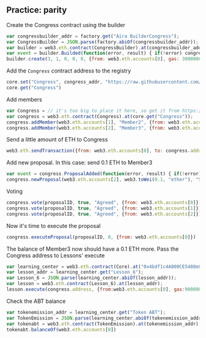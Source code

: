 ## Practice: parity

Create the Congress contract using the builder

```js
var congressbuilder_addr = factory.get("Aira BuilderCongress");
var CongressBuilder = JSON.parse(factory.abiOf(congressbuilder_addr));
var builder = web3.eth.contract(CongressBuilder).at(congressbuilder_addr);
var event = builder.Builded(function(error, result) { if(!error) congress_addr = result.args.instance; else console.log(error); });
builder.create(3, 1, 0, 0, 0, {from: web3.eth.accounts[0], gas: 3000000, value: builder.buildingCostWei()})
```

Add the `Congress` contract address to the registry

```js
core.set("Congress", congress_addr, "https://raw.githubusercontent.com/airalab/core/master/contracts/foundation/Congress.sol", true, {from:web3.eth.accounts[0], gas:300000})
core.get("Congress")
```

Add members

```js
var Congress = // it's too big to place it here, so get it from https://raw.githubusercontent.com/airalab/core/master/abi/Congress.json;
var congress = web3.eth.contract(Congress).at(core.get("Congress"));
congress.addMember(web3.eth.accounts[1], "Member2", {from: web3.eth.accounts[0], gas: 300000});
congress.addMember(web3.eth.accounts[2], "Member3", {from: web3.eth.accounts[0], gas: 300000});
```

Send a little amount of ETH to Congress

```js
web3.eth.sendTransaction({from: web3.eth.accounts[0], to: congress.address, value: web3.toWei(0.2, "ether")});
```

Add new proposal. In this case: send 0.1 ETH to Member3

```js
var event = congress.ProposalAdded(function(error, result) { if(!error) proposalID = result.args.proposal; else console.log(error); });
congress.newProposal(web3.eth.accounts[2], web3.toWei(0.1, "ether"), "Salary", 0, {from:web3.eth.accounts[0]});
```

Voting

```js
congress.vote(proposalID, true, "Agreed", {from: web3.eth.accounts[0]})
congress.vote(proposalID, true, "Agreed", {from: web3.eth.accounts[1]})
congress.vote(proposalID, true, "Agreed", {from: web3.eth.accounts[2]})
```

Now it's time to execute the proposal

```js
congress.executeProposal(proposalID, 0, {from: web3.eth.accounts[0]})
```

The balance of Member3 now should have a 0.1 ETH more. Pass the Congress address to Lessons' execute

```js
var learning_center = web3.eth.contract(Core).at("0x4bdf1c4A800CE5408e0D95F52787C6924e07F5A3");
var lesson_addr = learning_center.get("Lesson_6");
var Lesson_6 = JSON.parse(learning_center.abiOf(lesson_addr));
var lesson = web3.eth.contract(Lesson_6).at(lesson_addr);
lesson.execute(congress.address, {from:web3.eth.accounts[0], gas:900000})
```

Check the ABT balance

```js
var tokenemission_addr = learning_center.get("Token ABT");
var TokenEmission = JSON.parse(learning_center.abiOf(tokenemission_addr));
var tokenabt = web3.eth.contract(TokenEmission).at(tokenemission_addr);
tokenabt.balanceOf(web3.eth.accounts[0])
```
